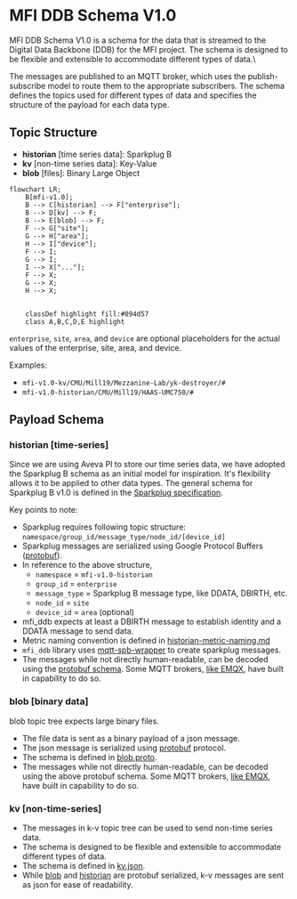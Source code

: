 # MFI DDB Schema V1.0

MFI DDB Schema V1.0 is a schema for the data that is streamed to the Digital Data Backbone (DDB) for the MFI project. The schema is designed to be flexible and extensible to accommodate different types of data.\

The messages are published to an MQTT broker, which uses the publish-subscribe model to route them to the appropriate subscribers. The schema defines the topics used for different types of data and specifies the structure of the payload for each data type.

## Topic Structure

* **historian** [time series data]: Sparkplug B
* **kv** [non-time series data]: Key-Value
* **blob** [files]: Binary Large Object

```mermaid
flowchart LR;
    B[mfi-v1.0];
    B --> C[historian] --> F["enterprise"];
    B --> D[kv] --> F;
    B --> E[blob] --> F;
    F --> G["site"];
    G --> H["area"];
    H --> I["device"];
    F --> I;
    G --> I;    
    I --> X["..."];
    F --> X;
    G --> X;
    H --> X;


    classDef highlight fill:#094d57
    class A,B,C,D,E highlight
```
`enterprise`, `site`, `area`, and `device` are optional placeholders for the actual values of the enterprise, site, area, and device.

Examples: 
* `mfi-v1.0-kv/CMU/Mill19/Mezzanine-Lab/yk-destroyer/#`
* `mfi-v1.0-historian/CMU/Mill19/HAAS-UMC750/#`

## Payload Schema

### historian [time-series]

Since we are using Aveva PI to store our time series data, we have adopted the Sparkplug B schema as an initial model for inspiration. It's flexibility allows it to be applied to other data types. The general schema for Sparkplug B v1.0 is defined in the [Sparkplug specification](https://sparkplug.eclipse.org/specification/version/3.0/documents/sparkplug-specification-3.0.0.pdf).

Key points to note:

* Sparkplug requires following topic structure: `namespace/group_id/message_type/node_id/[device_id]`
* Sparkplug messages are serialized using Google Protocol Buffers ([protobuf](https://protobuf.dev/)).
* In reference to the above structure, 
    * `namespace` = `mfi-v1.0-historian`
    * `group_id` = `enterprise`
    * `message_type` = Sparkplug B message type, like DDATA, DBIRTH, etc.
    * `node_id` = `site`
    * `device_id` = `area` (optional)
* mfi_ddb expects at least a DBIRTH message to establish identity and a DDATA message to send data.
* Metric naming convention is defined in [historian-metric-naming.md](./historian-metric-naming.md)
* `mfi_ddb` library uses [mqtt-spb-wrapper](https://pypi.org/project/mqtt-spb-wrapper/) to create sparkplug messages.
* The messages while not directly human-readable, can be decoded using the [protobuf schema](./spbv.proto). Some MQTT brokers, [like EMQX](https://www.emqx.com/en/blog/mqtt-sparkplug-in-action-a-step-by-step-tutorial), have built in capability to do so.

### blob [binary data]

blob topic tree expects large binary files. 

* The file data is sent as a binary payload of a json message.
* The json message is serialized using [protobuf](https://protobuf.dev/) protocol.
* The schema is defined in [blob.proto](./blob.proto).
* The messages while not directly human-readable, can be decoded using the above protobuf schema. Some MQTT brokers, [like EMQX](https://www.emqx.com/en/blog/mqtt-sparkplug-in-action-a-step-by-step-tutorial), have built in capability to do so.

### kv [non-time-series]

* The messages in k-v topic tree can be used to send non-time series data. 
* The schema is designed to be flexible and extensible to accommodate different types of data. 
* The schema is defined in [kv.json](./kv.json).
* While [blob](#blob-binary-data) and [historian](#historian-time-series) are protobuf serialized, k-v messages are sent as json for ease of readability.